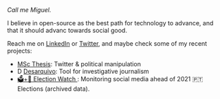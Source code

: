 <!-- <img align="right" src="https://github-readme-stats.vercel.app/api?username=msramalho&show_icons=true&title_color=00BFA5&icon_color=00BFA5&text_color=ECEFF1&bg_color=263238&line_height=22"/> -->

_Call me Miguel._ 

I believe in open-source as the best path for technology to advance, and that it should advanc towards social good. 

Reach me on [LinkedIn](https://linkedin.com/in/msramalho) or [Twitter](https://twitter.com/SozinhoRamalho), and maybe check some of my recent projects:
 
 - <a href="https://msramalho.github.io/msc-thesis.pdf">MSc Thesis</a>: Twitter & political manipulation
 - <a href="https://msramalho.github.io/desarquivo/"><img alt="Desarquivo's logo" width="14px" src="https://msramalho.github.io/desarquivo/favicon.ico">Desarquivo</a>: Tool for investigative journalism
 - <a href="https://msramalho.github.io/election-watch/">🗳️+👀 Election Watch </a>: Monitoring social media ahead of 2021 🇵🇹 Elections (archived data).


<!-- 
### Call me Miguel. 
 - 📖 Lover of open-source
 - 👯 Believer of tech for social good
 - 📫 Reach me on [LinkedIn](https://linkedin.com/in/msramalho) -->
<!-- - Open to **job offers** and **book recommendations** 🖖 -->
<!-- <p algin="right">
<h4>Recent projects: <a href="https://msramalho.github.io/msc-thesis.pdf">MSc Thesis</a>: Twitter & political manipulation, <a href="https://msramalho.github.io/desarquivo/"><img alt="Desarquivo's logo" width="14px" src="https://msramalho.github.io/desarquivo/favicon.ico">Desarquivo</a>: a tool for investigative journalism, and <a href="https://msramalho.github.io/election-watch/">🗳️Election Watch 👀</a> monitoring social networks ahead of Portuguese 2021 Elections.</h4>
</p> -->
<!-- <a href="https://linkedin.com/msramalho"><img align="left" alt="Miguel's LinkedIn" width="22px" src="https://cdn.jsdelivr.net/npm/simple-icons@v3/icons/linkedin.svg"></a> -->
<!-- <a href="https://scholar.google.pt/citations?user=bc8N0CEAAAAJ&hl=en"><img align="left" alt="Miguel's Google Scholar" width="22px" src="https://cdn.jsdelivr.net/npm/simple-icons@v3/icons/googlescholar.svg"></a> -->
<!-- <a href="https://msramalho.github.io/"><img align="left" alt="Miguel's Homepage" width="22px" src="https://cdnjs.cloudflare.com/ajax/libs/ionicons/5.1.2/collection/components/icon/svg/home-outline.svg"></a> -->
<!-- <a href="https://twitter.com/MiguelSoRamalho"><img align="left" alt="Miguel's Twitter" width="22px" src="https://cdn.jsdelivr.net/npm/simple-icons@v3/icons/twitter.svg"></a> -->
<!-- <a href="https://medium.com/@msramalho"><img align="left" alt="Miguel's Medium" width="22px" src="https://cdn.jsdelivr.net/npm/simple-icons@v3/icons/medium.svg"></a> -->
<!-- <a href="https://github.com/msramalho"><img align="left" alt="Miguel's GitHub" width="22px" src="https://cdn.jsdelivr.net/npm/simple-icons@v3/icons/github.svg"></a> -->
<!-- <p align="right">(Open to <strong>job offers</strong> and <strong>book recommendations</strong>, CV upon request 🖖)</p> -->
<!--
<img align="right" src="https://github-readme-stats.vercel.app/api?username=msramalho&show_icons=true&title_color=1DE9B6&icon_color=00BFA5&text_color=ECEFF1&bg_color=212121&line_height=30&hide_title=true"/>

